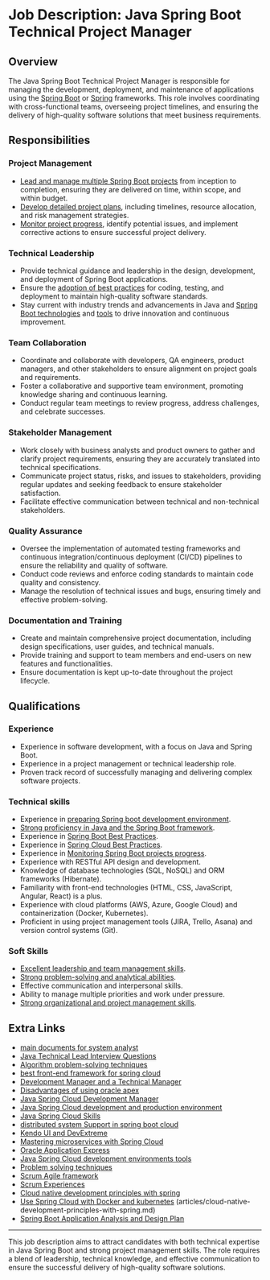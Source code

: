 # Job Description: Java Spring Boot Technical Project Manager

## Overview

The Java Spring Boot Technical Project Manager is responsible for managing the
development, deployment, and maintenance of applications using
the [Spring Boot](Spring-Boot-framework.md) or [Spring](Spring-framework.md) frameworks.
This role involves coordinating with cross-functional teams, overseeing project timelines,
and ensuring the delivery of high-quality software solutions that meet business
requirements.

## Responsibilities

### Project Management

- [Lead and manage multiple Spring Boot projects](Leading-and-Managing-Spring-Boot-projects.md) from inception to completion, 
  ensuring
  they are delivered on time, within scope, and within budget.
- [Develop detailed project plans](Step-by-Step-Guide-to-Developing-Detailed-Project-Plans.md), including timelines, resource allocation, and 
  risk
  management strategies.
- [Monitor project progress](Monitor-project-progress.md), identify potential issues, and implement corrective 
  actions to
  ensure successful project delivery.

### Technical Leadership

- Provide technical guidance and leadership in the design, development, and deployment of
  Spring Boot applications.
- Ensure the [adoption of best practices](adoption-of-java-spring-boot-cloud-best-practices.md) for coding, testing, and deployment to 
  maintain
  high-quality software standards.
- Stay current with industry trends and advancements in Java
  and [Spring Boot technologies](Spring-Boot-technologies.md)
  and [tools](best-Spring-Boot-tools.md) to drive innovation and continuous improvement.

### Team Collaboration

- Coordinate and collaborate with developers, QA engineers, product managers, and other
  stakeholders to ensure alignment on project goals and requirements.
- Foster a collaborative and supportive team environment, promoting knowledge sharing and
  continuous learning.
- Conduct regular team meetings to review progress, address challenges, and celebrate
  successes.

### Stakeholder Management

- Work closely with business analysts and product owners to gather and clarify project
  requirements, ensuring they are accurately translated into technical specifications.
- Communicate project status, risks, and issues to stakeholders, providing regular updates
  and seeking feedback to ensure stakeholder satisfaction.
- Facilitate effective communication between technical and non-technical stakeholders.

### Quality Assurance

- Oversee the implementation of automated testing frameworks and continuous
  integration/continuous deployment (CI/CD) pipelines to ensure the reliability and
  quality of software.
- Conduct code reviews and enforce coding standards to maintain code quality and
  consistency.
- Manage the resolution of technical issues and bugs, ensuring timely and effective
  problem-solving.

### Documentation and Training

- Create and maintain comprehensive project documentation, including design
  specifications, user guides, and technical manuals.
- Provide training and support to team members and end-users on new features and
  functionalities.
- Ensure documentation is kept up-to-date throughout the project lifecycle.

## Qualifications

### Experience

- Experience in software development, with a focus on Java and Spring Boot.
- Experience in a project management or technical leadership role.
- Proven track record of successfully managing and delivering complex software projects.

### Technical skills

- Experience in [preparing Spring boot development environment](preparing-Spring-boot-development-environment.md).
- [Strong proficiency in Java and the Spring Boot framework](Strongly-proficient-in-Java-and-Spring-Boot-framework.md).
- Experience in [Spring Boot Best Practices](Spring-Boot-Best-Practices.md).
- Experience in [Spring Cloud Best Practices](spring-cloud-best-practices.md).
- Experience in [Monitoring Spring Boot projects progress](Monitor-spring-boot-project-progress.md).  
- Experience with RESTful API design and development.
- Knowledge of database technologies (SQL, NoSQL) and ORM frameworks (Hibernate).
- Familiarity with front-end technologies (HTML, CSS, JavaScript, Angular, React) is a
  plus.
- Experience with cloud platforms (AWS, Azure, Google Cloud) and containerization (Docker,
  Kubernetes).
- Proficient in using project management tools (JIRA, Trello, Asana) and version control
  systems (Git).

### Soft Skills

- [Excellent leadership and team management skills](Excellent-leadership-and-team-management-skills.md).
- [Strong problem-solving and analytical abilities](strong-problem-solving-and-analytical-abilities.md).
- Effective communication and interpersonal skills.
- Ability to manage multiple priorities and work under pressure.
- [Strong organizational and project management skills](organizational-and-project-management-skills.md).

## Extra Links

- [main documents for system analyst](system-analyst-documents.md)
- [Java Technical Lead Interview Questions](Java-Technical-Lead-Interview-Questions.md)
- [Algorithm problem-solving techniques](articles/algorithm-problem-solving-techniques.md)
- [best front-end framework for spring cloud](articles/best-front-end-framework-for-spring-cloud-to-create-dashboard.md)
- [Development Manager and a Technical Manager](articles/development-vs-technical-manager.md)
- [Disadvantages of using oracle apex](articles/disadvantages-of-using-oracle-apex.md)
- [Java Spring Cloud Development Manager](articles/Java-Spring-Cloud-Development-Manager-job-description.md)
- [Java Spring Cloud development and production environment](articles/Java-Spring-Cloud-environments.md)
- [Java Spring Cloud Skills](articles/Java-Spring-Cloud-skills.md)
- [distributed system Support in spring boot cloud](articles/distributed-system-Support-in-spring-boot-cloud.md)  
- [Kendo UI and DevExtreme](articles/KendoUI-vs-DevExtreme.md)
- [Mastering microservices with Spring Cloud](articles/master-microservices-with-spring-cloud.md)
- [Oracle Application Express](articles/oracle-apex-main-features.md)
- [Java Spring Cloud development environments tools](articles/preparing-Java-Spring-Cloud-development-environments-tools.md)
- [Problem solving techniques](articles/problem-solving-techniques.md)
- [Scrum Agile framework](articles/Scrum-agile-framework.md)
- [Scrum Experiences](articles/scrum-experiences.md)
- [Cloud native development principles with spring](articles/cloud-native-development-principles-with-spring.md)
- [Use Spring Cloud with Docker and kubernetes](articles/use-spring-cloud-with-docker-and-kubernetes.md)
  (articles/cloud-native-development-principles-with-spring.md)
- [Spring Boot Application Analysis and Design Plan](articles/spring-boot-application-analysis-and-design-plan.md)
---

This job description aims to attract candidates with both technical expertise in Java
Spring Boot and strong project management skills. The role requires a blend of leadership,
technical knowledge, and effective communication to ensure the successful delivery of
high-quality software solutions.
